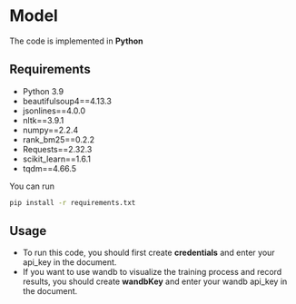 # Model 

The code is implemented in **Python** 

## Requirements
* Python 3.9
* beautifulsoup4==4.13.3
* jsonlines==4.0.0
* nltk==3.9.1
* numpy==2.2.4
* rank_bm25==0.2.2
* Requests==2.32.3
* scikit_learn==1.6.1
* tqdm==4.66.5

You can run 
```bash
pip install -r requirements.txt
```

## Usage
* To run this code, you should first create **credentials** and enter your api_key in the document. 
* If you want to use wandb to visualize the training process and record results, you should create **wandbKey**  and enter your wandb api_key in the document. 